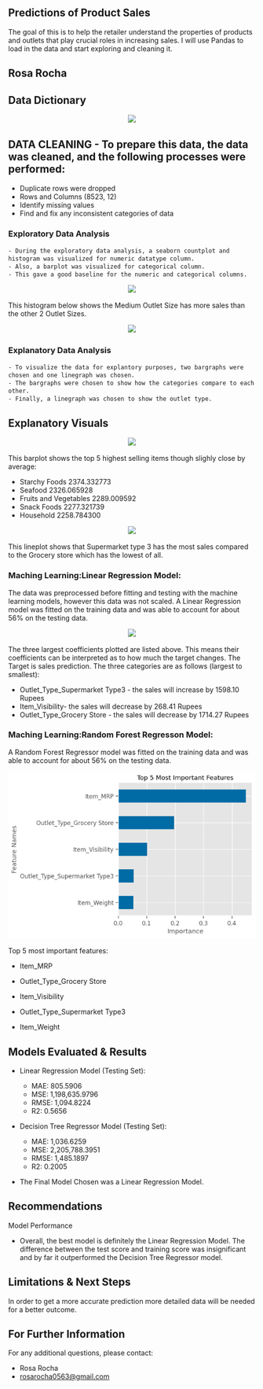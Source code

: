 ## Predictions of Product Sales

The goal of this is to help the retailer understand the properties of products and outlets that play crucial roles in increasing sales. I will use Pandas to load in the data and start exploring and cleaning it.

## Rosa Rocha

## Data Dictionary

<p align = "center"> 
  <img src = "https://github.com/RosaR02/Sales-Predictions/blob/main/screenshots/data%20dictionary.png">
</p>


## DATA CLEANING - To prepare this data, the data was cleaned, and the following processes were performed:
  - Duplicate rows were dropped
  - Rows and Columns (8523, 12)
  - Identify missing values
  - Find and fix any inconsistent categories of data

### Exploratory Data Analysis
    - During the exploratory data analysis, a seaborn countplot and histogram was visualized for numeric datatype column. 
    - Also, a barplot was visualized for categorical column. 
    - This gave a good baseline for the numeric and categorical columns.
    

<p align = "center"> 
  <img src = "https://github.com/RosaR02/Sales-Predictions/blob/main/screenshots/countplot.png">
</p>

This histogram below shows the Medium Outlet Size has more sales than the other 2 Outlet Sizes.

<p align = "center">
   <img src = "https://github.com/RosaR02/Sales-Predictions/blob/main/screenshots/Histplot.png">  
</p>

 ### Explanatory Data Analysis
    - To visualize the data for explantory purposes, two bargraphs were chosen and one linegraph was chosen.
    - The bargraphs were chosen to show how the categories compare to each other. 
    - Finally, a linegraph was chosen to show the outlet type. 


## Explanatory Visuals

<p align = "center">
    <img src = "https://github.com/RosaR02/Sales-Predictions/blob/main/screenshots/barplot.png">
 </p>
 
 This barplot shows the top 5 highest selling items though slighly close by average:
  - Starchy Foods            2374.332773
  - Seafood                  2326.065928
  - Fruits and Vegetables    2289.009592
  - Snack Foods              2277.321739
  - Household                2258.784300
 
 <p align = "center">
    <img src = "https://github.com/RosaR02/Sales-Predictions/blob/main/screenshots/lineplot.png">
 </p>


This lineplot shows that Supermarket type 3 has the most sales compared to the Grocery store which has the lowest of all.


### Maching Learning:Linear Regression Model:
The data was preprocessed before fitting and testing with the machine learning models, however this data was not scaled. 
A Linear Regression model was fitted on the training data and was able to account for about 56% on the testing data.

   <p align = "center">
    <img src = "https://github.com/RosaR02/Sales-Predictions/blob/main/screenshots/top3largestcoefficients.png">
   </p>

The three largest coefficients plotted are listed above. This means their coefficients can be interpreted as to how much the target changes. The Target is sales prediction. The three categories are as follows (largest to smallest):

*  Outlet_Type_Supermarket Type3 - the sales will increase by 1598.10 Rupees
*  Item_Visibility- the sales will decrease by 268.41 Rupees
*  Outlet_Type_Grocery Store - the sales will decrease by 1714.27 Rupees

### Maching Learning:Random Forest Regresson Model:
A Random Forest Regressor model was fitted on the training data and was able to account for about 56% on the testing data.

  <p align = "center">
    <img src = "images/top5mostimportantfeatures.png">
   </p>

Top 5 most important features:

* Item_MRP

* Outlet_Type_Grocery Store

* Item_Visibility

* Outlet_Type_Supermarket Type3

* Item_Weight

     
## Models Evaluated & Results

- Linear Regression Model (Testing Set):
  - MAE: 805.5906 
  - MSE: 1,198,635.9796 
  - RMSE: 1,094.8224 
  - R2: 0.5656

- Decision Tree Regressor Model (Testing Set):
  - MAE: 1,036.6259 
  - MSE: 2,205,788.3951 
  - RMSE: 1,485.1897 
  - R2: 0.2005




- The Final Model Chosen was a Linear Regression Model.



## Recommendations

Model Performance
- Overall, the best model is definitely the Linear Regression Model. The difference between the test score and training score was insignificant and by far it outperformed the Decision Tree Regressor model. 


## Limitations & Next Steps

In order to get a more accurate prediction more detailed data will be needed for a better outcome.

## For Further Information

For any additional questions, please contact: 
- Rosa Rocha
- rosarocha0563@gmail.com
